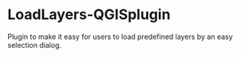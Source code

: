 LoadLayers-QGISplugin
=====================

Plugin to make it easy for users to load predefined layers by an easy selection dialog.
